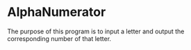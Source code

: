 # AlphaNumerator
The purpose of this program is to input a letter and output the  corresponding number of that letter.
